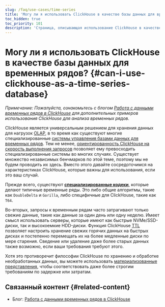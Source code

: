 ```yaml
---
slug: /faq/use-cases/time-series
title: 'Могу ли я использовать ClickHouse в качестве базы данных для временных рядов?'
toc_hidden: true
toc_priority: 101
description: 'Страница, описывающая использование ClickHouse в качестве базы данных для временных рядов'
---
```



# Могу ли я использовать ClickHouse в качестве базы данных для временных рядов? {#can-i-use-clickhouse-as-a-time-series-database}

_Примечание: Пожалуйста, ознакомьтесь с блогом [Работа с данными временных рядов в ClickHouse](https://clickhouse.com/blog/working-with-time-series-data-and-functions-ClickHouse) для дополнительных примеров использования ClickHouse для анализа временных рядов._

ClickHouse является универсальным решением для хранения данных для нагрузок [OLAP](../../faq/general/olap.md), в то время как существуют многие специализированные [системы управления базами данных для временных рядов](https://clickhouse.com/engineering-resources/what-is-time-series-database). Тем не менее, [ориентированность ClickHouse на скорость выполнения запросов](../../concepts/why-clickhouse-is-so-fast.md) позволяет ему превосходить специализированные системы во многих случаях. Существует множество независимых бенчмарков по этой теме, поэтому мы не будем проводить их здесь. Вместо этого давайте сосредоточимся на характеристиках ClickHouse, которые важны для использования, если это ваш случай.

Прежде всего, существуют **[специализированные кодеки](../../sql-reference/statements/create/table.md#specialized-codecs)**, которые делают типичные временные ряды. Это либо общие алгоритмы, такие как `DoubleDelta` и `Gorilla`, либо специфичные для ClickHouse, такие как `T64`.

Во-вторых, запросы к временным рядам часто затрагивают только свежие данные, такие как данные за один день или одну неделю. Имеет смысл использовать серверы, которые имеют как быстрые NVMe/SSD-диски, так и высокоемкие HDD-диски. Функция ClickHouse [TTL](/engines/table-engines/mergetree-family/mergetree#table_engine-mergetree-ttl) позволяет настроить хранение свежих горячих данных на быстрых дисках и постепенно перемещать их на более медленные диски по мере старения. Сведение или удаление даже более старых данных также возможно, если ваши требования требуют этого.

Хотя это противоречит философии ClickHouse по хранению и обработке необработанных данных, вы можете использовать [материализованные представления](../../sql-reference/statements/create/view.md), чтобы соответствовать даже более строгим требованиям по задержке или затратам.

## Связанный контент {#related-content}

- Блог: [Работа с данными временных рядов в ClickHouse](https://clickhouse.com/blog/working-with-time-series-data-and-functions-ClickHouse)
